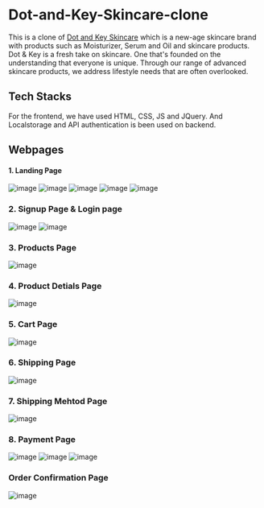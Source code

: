 # Dot-and-Key-Skincare-clone
This is a clone of <a href="https://www.dotandkey.com/">Dot and Key Skincare</a> which is a new-age skincare brand with products such as Moisturizer, Serum and Oil and skincare products. Dot & Key is a fresh take on skincare. One that's founded on the understanding that everyone is unique. Through our range of advanced skincare products, we address lifestyle needs that are often overlooked.

## Tech Stacks
For the frontend, we have used HTML, CSS, JS and JQuery. And Localstorage and API authentication is been used on backend.

## Webpages

#### 1. Landing Page
![image](https://user-images.githubusercontent.com/90475607/146676024-d8cb5833-fd1d-4753-b708-e8b96902bb70.png)
![image](https://user-images.githubusercontent.com/90475607/146676040-b736d7d9-025b-43b9-993e-78ff183f164d.png)
![image](https://user-images.githubusercontent.com/90475607/146676068-550b665c-2717-46b4-8738-84000a335961.png)
![image](https://user-images.githubusercontent.com/90475607/146676082-589fbd4e-27f2-4b38-aebb-84f46912dd64.png)
![image](https://user-images.githubusercontent.com/90475607/146676097-c09e8543-4427-425b-9e0b-d6c0e0abaa6d.png)

### 2. Signup Page & Login page
![image](https://user-images.githubusercontent.com/90475607/146676152-688dc4d6-f41d-4aea-9c81-5ab74e9ce6a1.png)
![image](https://user-images.githubusercontent.com/90475607/146676167-e39799b3-ffb3-44f0-8744-c7870903a863.png)

### 3. Products Page
![image](https://user-images.githubusercontent.com/90475607/146676223-75b365ea-8d3d-4e03-b28e-f87f423d3c4e.png)

### 4. Product Detials Page
![image](https://user-images.githubusercontent.com/90475607/146676393-b78ff046-b9d9-4e25-b2d1-082870877cc7.png)

### 5. Cart Page
![image](https://user-images.githubusercontent.com/90475607/146676750-047c8fcd-ffc3-4579-95ea-9480fe6599aa.png)

### 6. Shipping Page
![image](https://user-images.githubusercontent.com/90475607/146676781-3bdcfdb1-191a-496a-befb-1c103c341147.png)

### 7. Shipping Mehtod Page
![image](https://user-images.githubusercontent.com/90475607/146676827-a0d39731-1fe4-487f-b27b-490313621908.png)

### 8. Payment Page
![image](https://user-images.githubusercontent.com/90475607/146676891-961c4027-f261-4446-a8ca-ae5fc32fafab.png)
![image](https://user-images.githubusercontent.com/90475607/146676926-ad1ad9cf-8d7c-41fc-a593-b2103bf72e4c.png)
![image](https://user-images.githubusercontent.com/90475607/146676938-6852c1d0-2739-43d4-bf30-d6e0955744b0.png)

### Order Confirmation Page
![image](https://user-images.githubusercontent.com/90475607/146676968-b0dfd765-6f2a-4861-af95-dfd8e3967837.png)

